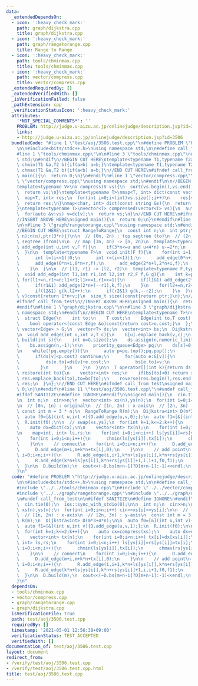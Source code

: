 ```yaml
---
data:
  _extendedDependsOn:
  - icon: ':heavy_check_mark:'
    path: graph/dijkstra.cpp
    title: graph/dijkstra.cpp
  - icon: ':heavy_check_mark:'
    path: graph/rangetorange.cpp
    title: Range to Range
  - icon: ':heavy_check_mark:'
    path: tools/chminmax.cpp
    title: tools/chminmax.cpp
  - icon: ':heavy_check_mark:'
    path: vector/compress.cpp
    title: vector/compress.cpp
  _extendedRequiredBy: []
  _extendedVerifiedWith: []
  _isVerificationFailed: false
  _pathExtension: cpp
  _verificationStatusIcon: ':heavy_check_mark:'
  attributes:
    '*NOT_SPECIAL_COMMENTS*': ''
    PROBLEM: http://judge.u-aizu.ac.jp/onlinejudge/description.jsp?id=3506
    links:
    - http://judge.u-aizu.ac.jp/onlinejudge/description.jsp?id=3506
  bundledCode: "#line 1 \"test/aoj/3506.test.cpp\"\n#define PROBLEM \"http://judge.u-aizu.ac.jp/onlinejudge/description.jsp?id=3506\"\
    \n\n#include<bits/stdc++.h>\nusing namespace std;\n\n#define call_from_test\n\
    #line 1 \"tools/chminmax.cpp\"\n\n#line 3 \"tools/chminmax.cpp\"\nusing namespace\
    \ std;\n#endif\n//BEGIN CUT HERE\ntemplate<typename T1,typename T2> inline void\
    \ chmin(T1 &a,T2 b){if(a>b) a=b;}\ntemplate<typename T1,typename T2> inline void\
    \ chmax(T1 &a,T2 b){if(a<b) a=b;}\n//END CUT HERE\n#ifndef call_from_test\nsigned\
    \ main(){\n  return 0;\n}\n#endif\n#line 1 \"vector/compress.cpp\"\n\n#line 3\
    \ \"vector/compress.cpp\"\nusing namespace std;\n#endif\n\n//BEGIN CUT HERE\n\
    template<typename V>\nV compress(V vs){\n  sort(vs.begin(),vs.end());\n  vs.erase(unique(vs.begin(),vs.end()),vs.end());\n\
    \  return vs;\n}\ntemplate<typename T>\nmap<T, int> dict(const vector<T> &vs){\n\
    \  map<T, int> res;\n  for(int i=0;i<(int)vs.size();i++)\n    res[vs[i]]=i;\n\
    \  return res;\n}\nmap<char, int> dict(const string &s){\n  return dict(vector<char>(s.begin(),s.end()));\n\
    }\ntemplate<typename T>\nvector<T> compressed(vector<T> vs){\n  auto dc=dict(compress(vs));\n\
    \  for(auto &v:vs) v=dc[v];\n  return vs;\n}\n//END CUT HERE\n#ifndef call_from_test\n\
    //INSERT ABOVE HERE\nsigned main(){\n  return 0;\n}\n#endif\n#line 1 \"graph/rangetorange.cpp\"\
    \n\n#line 3 \"graph/rangetorange.cpp\"\nusing namespace std;\n#endif\n\n// https://lorent-kyopro.hatenablog.com/entry/2020/07/24/170656\n\
    //BEGIN CUT HERE\nstruct RangeToRange{\n  const int n;\n  int ptr;\n  RangeToRange(int\
    \ n):n(n),ptr(3*n){}\n\n  // (0n, 2n) : top segtree (to)\n  // (2n, 4n) : bottom\
    \ segtree (from)\n\n  // map [3n, 4n) -> [n, 2n)\n  template<typename F>\n  void\
    \ add_edge(int u,int v,F f){\n    if(3*n<=u and u<4*n) u-=2*n;\n    f(u,v);\n\
    \  }\n\n  template<typename F>\n  void init(F f){\n    for(int i=1;i<n;i++){\n\
    \      int l=(i<<1)|0;\n      int r=(i<<1)|1;\n      add_edge(0*n+i,0*n+l,f);\n\
    \      add_edge(0*n+i,0*n+r,f);\n      add_edge(2*n+l,2*n+i,f);\n      add_edge(2*n+r,2*n+i,f);\n\
    \    }\n  }\n\n  // [l1, r1) -> [l2, r2)\n  template<typename F,typename G>\n\
    \  void add_edge(int l1,int r1,int l2,int r2,F f,G g){\n    int k=ptr++;\n   \
    \ for(l1+=n,r1+=n;l1<r1;l1>>=1,r1>>=1){\n      if(l1&1) add_edge(2*n+(l1++),k,f);\n\
    \      if(r1&1) add_edge(2*n+(--r1),k,f);\n    }\n    for(l2+=n,r2+=n;l2<r2;l2>>=1,r2>>=1){\n\
    \      if(l2&1) g(k,l2++);\n      if(r2&1) g(k,--r2);\n    }\n  }\n  int idx(int\
    \ v)const{return 1*n+v;}\n  size_t size()const{return ptr;}\n};\n//END CUT HERE\n\
    #ifndef call_from_test\n//INSERT ABOVE HERE\nsigned main(){\n  return 0;\n}\n\
    #endif\n#line 1 \"graph/dijkstra.cpp\"\n\n#line 3 \"graph/dijkstra.cpp\"\nusing\
    \ namespace std;\n#endif\n//BEGIN CUT HERE\ntemplate<typename T>\nstruct Dijkstra{\n\
    \  struct Edge{\n    int to;\n    T cost;\n    Edge(int to,T cost):to(to),cost(cost){}\n\
    \    bool operator<(const Edge &o)const{return cost>o.cost;}\n  };\n\n  vector<\
    \ vector<Edge> > G;\n  vector<T> ds;\n  vector<int> bs;\n  Dijkstra(int n):G(n){}\n\
    \n  void add_edge(int u,int v,T c){\n    G[u].emplace_back(v,c);\n  }\n\n  void\
    \ build(int s){\n    int n=G.size();\n    ds.assign(n,numeric_limits<T>::max());\n\
    \    bs.assign(n,-1);\n\n    priority_queue<Edge> pq;\n    ds[s]=0;\n    pq.emplace(s,ds[s]);\n\
    \n    while(!pq.empty()){\n      auto p=pq.top();pq.pop();\n      int v=p.to;\n\
    \      if(ds[v]<p.cost) continue;\n      for(auto e:G[v]){\n        if(ds[e.to]>ds[v]+e.cost){\n\
    \          ds[e.to]=ds[v]+e.cost;\n          bs[e.to]=v;\n          pq.emplace(e.to,ds[e.to]);\n\
    \        }\n      }\n    }\n  }\n\n  T operator[](int k){return ds[k];}\n\n  vector<int>\
    \ restore(int to){\n    vector<int> res;\n    if(bs[to]<0) return res;\n    while(~to)\
    \ res.emplace_back(to),to=bs[to];\n    reverse(res.begin(),res.end());\n    return\
    \ res;\n  }\n};\n//END CUT HERE\n#ifndef call_from_test\nsigned main(){\n  return\
    \ 0;\n}\n#endif\n#line 11 \"test/aoj/3506.test.cpp\"\n#undef call_from_test\n\n\
    #ifdef SANITIZE\n#define IGNORE\n#endif\n\nsigned main(){\n  cin.tie(0);\n  ios::sync_with_stdio(0);\n\
    \n  int n;\n  cin>>n;\n  vector<int> xs(n),ys(n);\n  for(int i=0;i<n;i++) cin>>xs[i]>>ys[i];\n\
    \n  // [0n, 1n) : original\n  // [1n, 2n) : x-axis\n  // [2n, 3n) : y-axis\n \
    \ const int m = 3 * n;\n  RangeToRange R(m);\n  Dijkstra<int> D(m*3+4*n);\n\n\
    \  auto f0=[&](int u,int v){D.add_edge(u,v,0);};\n  auto f1=[&](int u,int v){D.add_edge(u,v,1);};\n\
    \  R.init(f0);\n\n  // swap(xs,ys);\n  for(int k=1;k<=2;k++){\n    auto cx=compress(xs);\n\
    \    auto dx=dict(cx);\n\n    vector<int> tx(n);\n    for(int i=0;i<n;i++) tx[i]=dx[xs[i]];\n\
    \n    map<int, int> ls,rs;\n    for(int i=0;i<n;i++) ls[ys[i]]=rs[ys[i]]=tx[i];\n\
    \    for(int i=0;i<n;i++){\n      chmin(ls[ys[i]],tx[i]);\n      chmax(rs[ys[i]],tx[i]);\n\
    \    }\n\n    // connect\n    for(int i=0;i<n;i++){\n      D.add_edge(m+k*n+tx[i],m+i,0);\n\
    \      D.add_edge(m+i,m+k*n+tx[i],0);\n    }\n\n    // add point\n    for(int\
    \ i=0;i<n;i++){\n      R.add_edge(i,i+1,k*n+ls[ys[i]],k*n+rs[ys[i]]+1,f0,f1);\n\
    \      R.add_edge(k*n+ls[ys[i]],k*n+rs[ys[i]]+1,i,i+1,f0,f1);\n    }\n\n    swap(xs,ys);\n\
    \  }\n\n  D.build(m);\n  cout<<(~D.bs[m+n-1]?D[m+n-1]:-1)<<endl;\n  return 0;\n\
    }\n"
  code: "#define PROBLEM \"http://judge.u-aizu.ac.jp/onlinejudge/description.jsp?id=3506\"\
    \n\n#include<bits/stdc++.h>\nusing namespace std;\n\n#define call_from_test\n\
    #include \"../../tools/chminmax.cpp\"\n#include \"../../vector/compress.cpp\"\n\
    #include \"../../graph/rangetorange.cpp\"\n#include \"../../graph/dijkstra.cpp\"\
    \n#undef call_from_test\n\n#ifdef SANITIZE\n#define IGNORE\n#endif\n\nsigned main(){\n\
    \  cin.tie(0);\n  ios::sync_with_stdio(0);\n\n  int n;\n  cin>>n;\n  vector<int>\
    \ xs(n),ys(n);\n  for(int i=0;i<n;i++) cin>>xs[i]>>ys[i];\n\n  // [0n, 1n) : original\n\
    \  // [1n, 2n) : x-axis\n  // [2n, 3n) : y-axis\n  const int m = 3 * n;\n  RangeToRange\
    \ R(m);\n  Dijkstra<int> D(m*3+4*n);\n\n  auto f0=[&](int u,int v){D.add_edge(u,v,0);};\n\
    \  auto f1=[&](int u,int v){D.add_edge(u,v,1);};\n  R.init(f0);\n\n  // swap(xs,ys);\n\
    \  for(int k=1;k<=2;k++){\n    auto cx=compress(xs);\n    auto dx=dict(cx);\n\n\
    \    vector<int> tx(n);\n    for(int i=0;i<n;i++) tx[i]=dx[xs[i]];\n\n    map<int,\
    \ int> ls,rs;\n    for(int i=0;i<n;i++) ls[ys[i]]=rs[ys[i]]=tx[i];\n    for(int\
    \ i=0;i<n;i++){\n      chmin(ls[ys[i]],tx[i]);\n      chmax(rs[ys[i]],tx[i]);\n\
    \    }\n\n    // connect\n    for(int i=0;i<n;i++){\n      D.add_edge(m+k*n+tx[i],m+i,0);\n\
    \      D.add_edge(m+i,m+k*n+tx[i],0);\n    }\n\n    // add point\n    for(int\
    \ i=0;i<n;i++){\n      R.add_edge(i,i+1,k*n+ls[ys[i]],k*n+rs[ys[i]]+1,f0,f1);\n\
    \      R.add_edge(k*n+ls[ys[i]],k*n+rs[ys[i]]+1,i,i+1,f0,f1);\n    }\n\n    swap(xs,ys);\n\
    \  }\n\n  D.build(m);\n  cout<<(~D.bs[m+n-1]?D[m+n-1]:-1)<<endl;\n  return 0;\n\
    }\n"
  dependsOn:
  - tools/chminmax.cpp
  - vector/compress.cpp
  - graph/rangetorange.cpp
  - graph/dijkstra.cpp
  isVerificationFile: true
  path: test/aoj/3506.test.cpp
  requiredBy: []
  timestamp: '2021-05-01 12:56:38+09:00'
  verificationStatus: TEST_ACCEPTED
  verifiedWith: []
documentation_of: test/aoj/3506.test.cpp
layout: document
redirect_from:
- /verify/test/aoj/3506.test.cpp
- /verify/test/aoj/3506.test.cpp.html
title: test/aoj/3506.test.cpp
---
```

